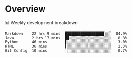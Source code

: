 # Overview

📊 Weekly development breakdown

```text
Markdown    22 hrs 9 mins  █████████████████▊░░░  84.9%
Java        2 hrs 17 mins  █▊░░░░░░░░░░░░░░░░░░░   8.8%
Python      46 mins        ▋░░░░░░░░░░░░░░░░░░░░   3.0%
HTML        36 mins        ▍░░░░░░░░░░░░░░░░░░░░   2.3%
Git Config  10 mins        ▏░░░░░░░░░░░░░░░░░░░░   0.7%
```